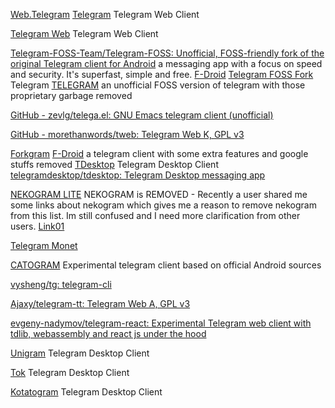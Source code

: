 
[Web.Telegram](https://web.telegram.org/)
[Telegram](https://web.telegram.org/a/)
Telegram Web Client

[Telegram Web](https://webk.telegram.org/)
Telegram Web Client

[Telegram-FOSS-Team/Telegram-FOSS: Unofficial, FOSS-friendly fork of the original Telegram client for Android](https://github.com/Telegram-FOSS-Team/Telegram-FOSS)
a messaging app with a focus on speed and security. It's superfast, simple and free.
[F-Droid](https://f-droid.org/app/org.telegram.messenger)
[Telegram FOSS Fork](https://f-droid.org/packages/org.telegram.messenger)
Telegram
[TELEGRAM](https://play.google.com/store/apps/details?id=org.telegram.messenger)
an unofficial FOSS version of telegram with those proprietary garbage removed

[GitHub - zevlg/telega.el: GNU Emacs telegram client (unofficial)](https://github.com/zevlg/telega.el)

[GitHub - morethanwords/tweb: Telegram Web K, GPL v3](https://github.com/morethanwords/tweb)

[Forkgram](https://github.com/Forkgram/TelegramAndroid)
[F-Droid](https://f-droid.org/app/org.forkgram.messenger)
a telegram client with some extra features and google stuffs removed
[TDesktop](https://github.com/Forkgram/tdesktop)
Telegram Desktop Client
[telegramdesktop/tdesktop: Telegram Desktop messaging app](https://github.com/telegramdesktop/tdesktop)

[NEKOGRAM LITE](https://github.com/satouriko/nekolite)
NEKOGRAM is REMOVED - Recently a user shared me some links about nekogram which gives me a reason to remove nekogram from this list. Im still confused and I need more clarification from other users.
[Link01](https://forum.f-droid.org/t/is-nekogram-actually-safe-to-publish/8844)

[Telegram Monet](https://github.com/mi-g-alex/Telegram-Monet)

[CATOGRAM](https://github.com/Catogram/Catogram)
Experimental telegram client based on official Android sources

[vysheng/tg: telegram-cli](https://github.com/vysheng/tg)

[Ajaxy/telegram-tt: Telegram Web A, GPL v3](https://github.com/Ajaxy/telegram-tt)

[evgeny-nadymov/telegram-react: Experimental Telegram web client with tdlib, webassembly and react js under the hood](https://github.com/evgeny-nadymov/telegram-react)

[Unigram](https://github.com/UnigramDev/Unigram)
Telegram Desktop Client

[Tok](https://invent.kde.org/network/tok)
Telegram Desktop Client

[Kotatogram](https://github.com/kotatogram/kotatogram-desktop)
Telegram Desktop Client
